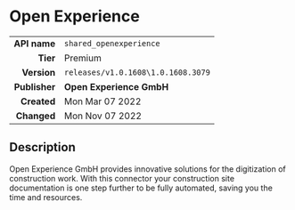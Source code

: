 # Open Experience
| | |
|-:|-|
|**API name**|`shared_openexperience`|
|**Tier**|Premium|
|**Version**|`releases/v1.0.1608\1.0.1608.3079`|
|**Publisher**|**Open Experience GmbH**|
|**Created**|Mon Mar 07 2022|
|**Changed**|Mon Nov 07 2022|

## Description
Open Experience GmbH provides innovative solutions for the digitization of construction work. With this connector your construction site documentation is one step further to be fully automated, saving you the time and resources.
